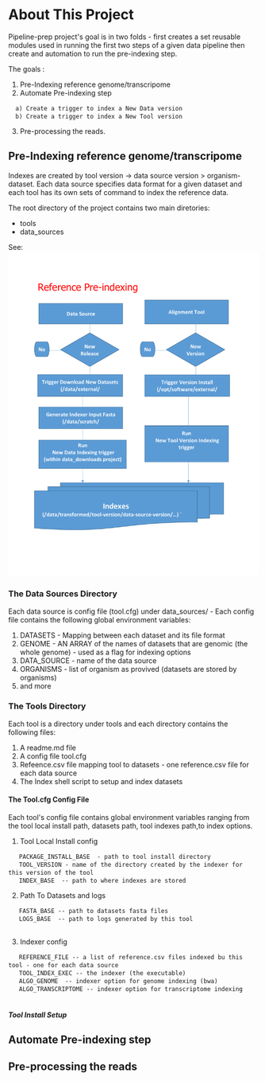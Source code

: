 # About This Project

Pipeline-prep project's goal is in two folds - first creates a set reusable modules used in running the first two steps of a given data pipeline then create and automation to run the pre-indexing step. 

The goals :
  1) Pre-Indexing reference genome/transcripome
  2) Automate Pre-indexing step
  ```
    a) Create a trigger to index a New Data version 
    b) Create a trigger to index a New Tool version 
  ```
  3) Pre-processing the reads.
  

## Pre-Indexing reference genome/transcripome

Indexes are created by tool version -> data source version > organism-dataset. Each data source specifies
data format for a given dataset and each tool has its own sets of command to index the reference data.

The root directory of the project contains two main diretories:

 * tools
 * data_sources
 
  See:
     [<img src="workflow.pdf">](workflow.pdf)

### The Data Sources Directory

Each data source is config file (tool.cfg) under data_sources/  - Each config file contains the following 
global environment variables:
  1) DATASETS - Mapping between each dataset and its file format 
  2) GENOME - AN ARRAY of the names of datasets that are genomic (the whole genome) - used as a flag for indexing options
  3) DATA_SOURCE - name of the data source
  4) ORGANISMS - list of organism as provived (datasets are stored by organisms)
  5) and more
  

### The Tools Directory

Each tool is a directory under tools  and each directory contains the following files:

1)	A readme.md file
2)	A config file tool.cfg
3)	Refeence.csv file mapping tool to datasets - one reference.csv file for each data source
4)	The Index shell script to setup and index datasets

#### The Tool.cfg Config File
Each tool's config file contains global environment variables ranging from the tool local install path, datasets path,
tool indexes path,to index options.
  1) Tool Local Install config
  ```
     PACKAGE_INSTALL_BASE  - path to tool install directory
     TOOL_VERSION - name of the directory created by the indexer for this version of the tool
     INDEX_BASE  -- path to where indexes are stored
  ```
  2) Path To Datasets and logs
  ```
     FASTA_BASE -- path to datasets fasta files
     LOGS_BASE  -- path to logs generated by this tool
     
  ```
  3) Indexer config
  ```
     REFERENCE_FILE -- a list of reference.csv files indexed bu this tool - one for each data source
     TOOL_INDEX_EXEC -- the indexer (the executable)
     ALGO_GENOME  -- indexer option for genome indexing (bwa)
     ALGO_TRANSCRIPTOME -- indexer option for transcriptome indexing
     
  ```

##### Tool Install Setup





## Automate Pre-indexing step

## Pre-processing the reads


